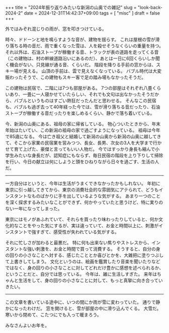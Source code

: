 +++
title = "2024年振り返りみたいな新潟の山奥での雑記"
slug = "look-back-2024-2"
date = 2024-12-31T14:42:37+09:00
tags = [ "misc" ]
draft = false
+++

外ではみぞれ混じりの雨が、窓を叩きつけている。

時々、ドドーンと地を鳴らすような音が、建物を揺らす。
これは屋根の雪が滑り落ちる時の音だ、雨で重くなった雪は、人を殺せそうなくらいの重量を持つ。
それ以外は、石油ストーブが稼働する音、トラックが表の道路を走ってくる音（この建物は、村の幹線道路沿いにあるのだ）、あとは一日に6回くらいしか聞く機会がない、只見線が通る音、くらいだ。
階段を降りる手前の窓からは、スキー場が見える。
山頂の手前は、雲で見えなくなっている。
バブル時代は大変賑わったそうで、この建物もスキー客で足の踏み場もなかったそうだ。

この建物は民宿で、二階には7つも部屋がある。
7つの部屋はそれぞれ八畳くらいあり、一畳に一人寝かせていたらしい、それでも文句は出なかったそうだから、バブルというものはすごい熱狂だったんだと思わせる。
そんなこの民宿も、バブルも過ぎ去って40年経った今では、雪が滑り落ちる音だったり、石油ストーブが稼働する音だったりを楽しめるくらい、静かで落ち着いている。

今、新潟の山奥にある、祖母の家に帰省している。
物心ついたときから、年末年始はたいてい、この新潟の祖母の家で過ごすようになっている。
祖母は今年で85歳になる。
今は亡き祖父と結婚して新潟の山奥から新潟の山奥に越してきて、そこから家業の民宿業を営みつつ、長女、長男、次女の3人を大学まで行かせて育て上げた、豪傑と言ってもいい人物だ。
今ではすっかり身長も縮んで小学生みたいな身長だが、認知症にもならず、毎日民宿の階段を上り下りして掃除を行い、今日の献立は何にしようと頭をひねりながら日々を過ごす、生活の人だ。

---

一方自分はというと、今年は生活がうまくできなかったかもしれない。
年初に東京に引っ越してきてから、東京の消費社会的な雰囲気にアテられて、どうもインスタントなものばかりに手を出しているような気がする。
あまり一つのことを深く探求するみたいなことができず、何かやっていたと思うけど、特に実りのない一年になってしまった。

東京にはモノがあふれていて、それらを買ったり味わったりしていると、何か文化的なことをやった気にするが、実は違っていて、お金と時間以上に、刺激がインスタントで強すぎて、感受性が失われている気がする。

それに忙しさが加わると最悪だ。
特に何も出来ない焦りやストレスから、インスタントな強い刺激を、お金と時間で買って消費する。
そうすると、自分の身の回りの小さなことへ対する、感じたこととか喜びとかを、大雑把に塗りつぶして上書きしてしまう。
文化というのは、絵画を鑑賞したり音楽を聞いたりなどではなく、身の回りの小さなことに対してどれだけ豊かに感想を述べられるか、ということだと、自分では思っている。
今年は、雑に生活しすぎた。
来年はちゃんと生活をして、身の回りの小さなことに対して、もっと真摯に向き合っていきたい。

---

この文章を書いている途中に、いつの間にか雨が雪に変わっていた。
通りで静かになったわけだ。
窓を開けると、雪が部屋の中に滑り込んでくる。
大雪だ。
寒いから閉めて、こたつにでも入って暖まろう。

みなさんよいお年を。
